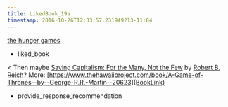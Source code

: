 ```yaml
---
title: LikedBook_19a
timestamp: 2016-10-26T12:33:57.231949213-11:04
---
```


[the hunger games](BookTitle)
* liked_book

< Then maybe [Saving Capitalism: For the Many, Not the Few](BookTitle) by [Robert B. Reich](AuthorName)? More: [https://www.thehawaiiproject.com/book/A-Game-of-Thrones--by--George-R.R.-Martin--20623](BookLink)
* provide_response_recommendation
